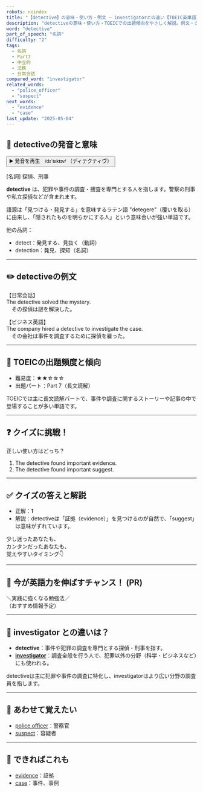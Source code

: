 ```yaml
---
robots: noindex
title: "【detective】の意味・使い方・例文 ― investigatorとの違い【TOEIC英単語】"
description: "detectiveの意味・使い方・TOEICでの出題傾向をやさしく解説。例文・クイズ付きでinvestigatorとの違いもわかりやすく学べます。"
word: "detective"
part_of_speech: "名詞"
difficulty: "2"
tags:
  - 名詞
  - Part7
  - 中立的
  - 法務
  - 日常会話
compared_word: "investigator"
related_words:
  - "police_officer"
  - "suspect"
next_words:
  - "evidence"
  - "case"
last_update: "2025-05-04"
---
```


## 🔰 detectiveの発音と意味

<button class="play-audio" onclick="playTTS('detective')">
  <span class="play-audio-main">
    ▶️ 発音を再生　/dɪˈtɛktɪv/
  </span>
  <span class="play-audio-sub">
    （ディテクティヴ）
  </span>
</button>

[名詞] 探偵、刑事

**detective** は、犯罪や事件の調査・捜査を専門とする人を指します。警察の刑事や私立探偵などが含まれます。

語源は「見つける・発見する」を意味するラテン語 "detegere"（覆いを取る）に由来し、「隠されたものを明らかにする人」という意味合いが強い単語です。

他の品詞：  
- detect：発見する、見抜く（動詞）
- detection：発見、探知（名詞）

---

## ✏️ detectiveの例文

【日常会話】  
The detective solved the mystery.  
　その探偵は謎を解決した。

【ビジネス英語】  
The company hired a detective to investigate the case.  
　その会社は事件を調査するために探偵を雇った。

---

## 🎯 TOEICの出題頻度と傾向

- 難易度：★★☆☆☆
- 出題パート：Part 7（長文読解）

TOEICでは主に長文読解パートで、事件や調査に関するストーリーや記事の中で登場することが多い単語です。

---

## ❓ クイズに挑戦！

正しい使い方はどっち？

1. The detective found important evidence.  
2. The detective found important suggest.

---

## ✅ クイズの答えと解説

- 正解：**1**
- 解説：detectiveは「証拠（evidence）」を見つけるのが自然で、「suggest」は意味がずれています。

少し迷ったあなたも、  
カンタンだったあなたも、  
覚えやすいタイミング👇️

---

## 🚀 今が英語力を伸ばすチャンス！ (PR)

<div class="info-center">
＼実践に強くなる勉強法／<br>  
（おすすめ情報予定）
</div>

---

## 🤔  investigator との違いは？

- **detective**：事件や犯罪の調査を専門とする探偵・刑事を指す。
- **[investigator](/word/investigator)**：調査全般を行う人で、犯罪以外の分野（科学・ビジネスなど）にも使われる。

detectiveは主に犯罪や事件の調査に特化し、investigatorはより広い分野の調査員を指します。

---

## 🧩 あわせて覚えたい

- [police officer](/word/police_officer)：警察官
- [suspect](/word/suspect)：容疑者

---

## 📖 できればこれも

- [evidence](/word/evidence)：証拠
- [case](/word/case)：事件、事例

<!-- cvid: aid31_bid46 -->
